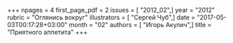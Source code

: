 +++
npages = 4
first_page_pdf = 2
issues = [ "2012_02",]
year = "2012"
rubric = "Оглянись вокруг"
illustrators = [ "Сергей Чуб",]
date = "2017-05-03T00:17:28+03:00"
month = "02"
authors = [ "Игорь Акулич",]
title = "Приятного аппетита"
+++
